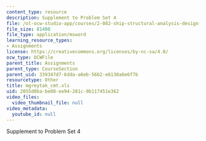 ```yaml
---
content_type: resource
description: Supplement to Problem Set 4
file: /ol-ocw-studio-app/courses/2-082-ship-structural-analysis-design-13-122-spring-2003/2055d0babe08ee94281c9b117451e362_mgreytak_cmt.xls
file_size: 81408
file_type: application/msword
learning_resource_types:
- Assignments
license: https://creativecommons.org/licenses/by-nc-sa/4.0/
ocw_type: OCWFile
parent_title: Assignments
parent_type: CourseSection
parent_uid: 339347d7-6dda-a6eb-56b2-e6130a6e6f7b
resourcetype: Other
title: mgreytak_cmt.xls
uid: 2055d0ba-be08-ee94-281c-9b117451e362
video_files:
  video_thumbnail_file: null
video_metadata:
  youtube_id: null
---
```

Supplement to Problem Set 4